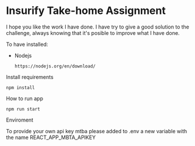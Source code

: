 # Insurify Take-home Assignment

I hope you like the work I have done. I have try to give a good solution to the challenge, always knowing that it's posible to improve what I have done.

To have installed:

- Nodejs

  ```
  https://nodejs.org/en/download/
  ```

Install requirements

```
npm install
```

How to run app

```
npm run start
```

Enviroment

To provide your own api key mtba please added to .env
a new variable with the name REACT_APP_MBTA_APIKEY
